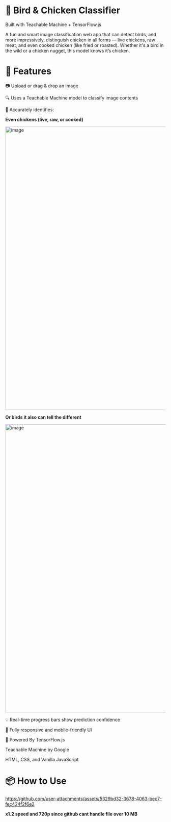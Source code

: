 # 🐔 Bird & Chicken Classifier
Built with Teachable Machine + TensorFlow.js

A fun and smart image classification web app that can detect birds, and more impressively, distinguish chicken in all forms — live chickens, raw meat, and even cooked chicken (like fried or roasted). Whether it's a bird in the wild or a chicken nugget, this model knows it’s chicken.

<!-- Optional: Add a screenshot if hosted -->

# 🚀 Features
📷 Upload or drag & drop an image

🔍 Uses a Teachable Machine model to classify image contents

🍗 Accurately identifies:

**Even chickens (live, raw, or cooked)**

<img width="1155" height="889" alt="image" src="https://github.com/user-attachments/assets/6c41243b-3c88-4fb2-bd26-7578a855f33b" />


**Or birds it also can tell the different**

<img width="1066" height="904" alt="image" src="https://github.com/user-attachments/assets/d47fbdf8-a8ac-4bd7-b114-01ed17debb33" />


💡 Real-time progress bars show prediction confidence

📱 Fully responsive and mobile-friendly UI

🧠 Powered By
TensorFlow.js

Teachable Machine by Google

HTML, CSS, and Vanilla JavaScript

# 📦 How to Use

https://github.com/user-attachments/assets/5329bd32-3678-4063-bec7-fec424f2f6e2

**x1.2 speed and 720p since github cant handle file over 10 MB**
